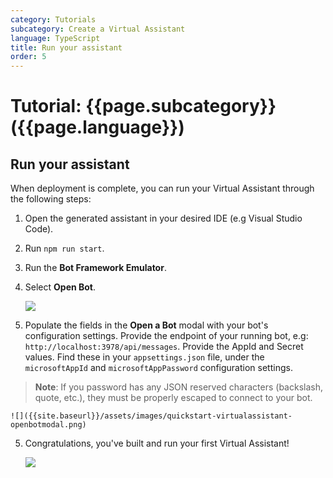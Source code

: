 ```yaml
---
category: Tutorials
subcategory: Create a Virtual Assistant
language: TypeScript
title: Run your assistant
order: 5
---
```


# Tutorial: {{page.subcategory}} ({{page.language}})

## Run your assistant
When deployment is complete, you can run your Virtual Assistant through the following steps:

1. Open the generated assistant in your desired IDE (e.g Visual Studio Code).
2. Run `npm run start`.
2. Run the **Bot Framework Emulator**.
3. Select **Open Bot**.

    ![]({{site.baseurl}}/assets/images/quickstart-virtualassistant-openbot.png)

4. Populate the fields in the **Open a Bot** modal with your bot's configuration settings. Provide the endpoint of your running bot, e.g: `http://localhost:3978/api/messages`. Provide the AppId and Secret values. Find these in your `appsettings.json` file, under the `microsoftAppId` and `microsoftAppPassword` configuration settings.

> **Note**: If you password has any JSON reserved characters (backslash, quote, etc.), they must be properly escaped to connect to your bot.

    ![]({{site.baseurl}}/assets/images/quickstart-virtualassistant-openbotmodal.png)

5. Congratulations, you've built and run your first Virtual Assistant!

    ![]({{site.baseurl}}/assets/images/quickstart-virtualassistant-greetingemulator.png)
